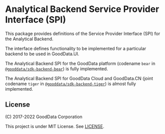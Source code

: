 # Analytical Backend Service Provider Interface (SPI)

This package provides definitions of the Service Provider Interface (SPI) for the Analytical Backend.

The interface defines functionality to be implemented for a particular backend to be used in GoodData.UI.

The Analytical Backend SPI for the GoodData platform (codename `bear` in [`@gooddata/sdk-backend-bear`](https://www.npmjs.com/package/@gooddata/sdk-backend-bear)) is fully implemented.

The Analytical Backend SPI for GoodData Cloud and GoodData.CN (joint codename `tiger` in [`@gooddata/sdk-backend-tiger`](https://www.npmjs.com/package/@gooddata/sdk-backend-tiger)) is almost fully implemented.

## License

(C) 2017-2022 GoodData Corporation

This project is under MIT License. See [LICENSE](https://github.com/gooddata/gooddata-ui-sdk/blob/master/libs/sdk-backend-spi/LICENSE).
